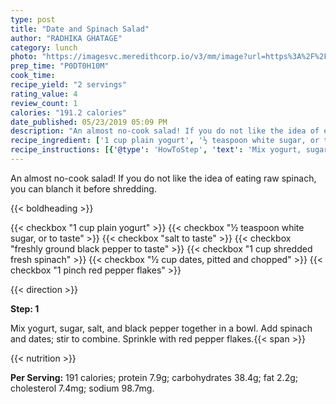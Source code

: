 ```yaml
---
type: post
title: "Date and Spinach Salad"
author: "RADHIKA GHATAGE"
category: lunch
photo: "https://imagesvc.meredithcorp.io/v3/mm/image?url=https%3A%2F%2Fimages.media-allrecipes.com%2Fuserphotos%2F2858673.jpg"
prep_time: "P0DT0H10M"
cook_time: 
recipe_yield: "2 servings"
rating_value: 4
review_count: 1
calories: "191.2 calories"
date_published: 05/23/2019 05:09 PM
description: "An almost no-cook salad! If you do not like the idea of eating raw spinach, you can blanch it before shredding."
recipe_ingredient: ['1 cup plain yogurt', '½ teaspoon white sugar, or to taste', 'salt to taste', 'freshly ground black pepper to taste', '1 cup shredded fresh spinach', '½ cup dates, pitted and chopped', '1 pinch red pepper flakes']
recipe_instructions: [{'@type': 'HowToStep', 'text': 'Mix yogurt, sugar, salt, and black pepper together in a bowl. Add spinach and dates; stir to combine. Sprinkle with red pepper flakes.\n'}]
---
```


An almost no-cook salad! If you do not like the idea of eating raw spinach, you can blanch it before shredding. 

{{< boldheading >}}

{{< checkbox "1 cup plain yogurt" >}}
{{< checkbox "½ teaspoon white sugar, or to taste" >}}
{{< checkbox "salt to taste" >}}
{{< checkbox "freshly ground black pepper to taste" >}}
{{< checkbox "1 cup shredded fresh spinach" >}}
{{< checkbox "½ cup dates, pitted and chopped" >}}
{{< checkbox "1 pinch red pepper flakes" >}}


{{< direction >}}

**Step: 1**

Mix yogurt, sugar, salt, and black pepper together in a bowl. Add spinach and dates; stir to combine. Sprinkle with red pepper flakes.{{< span >}}

{{< nutrition >}}

**Per Serving:** 191 calories; protein 7.9g; carbohydrates 38.4g; fat 2.2g; cholesterol 7.4mg; sodium 98.7mg.